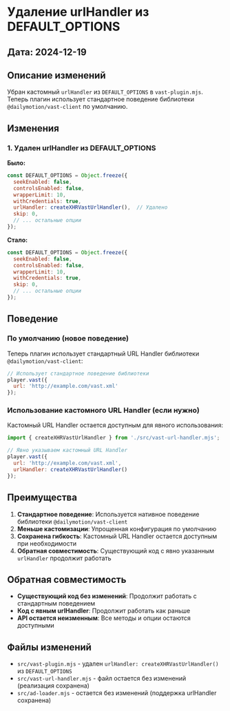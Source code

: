 # Удаление urlHandler из DEFAULT_OPTIONS

## Дата: 2024-12-19

## Описание изменений

Убран кастомный `urlHandler` из `DEFAULT_OPTIONS` в `vast-plugin.mjs`. Теперь плагин использует стандартное поведение библиотеки `@dailymotion/vast-client` по умолчанию.

## Изменения

### 1. Удален urlHandler из DEFAULT_OPTIONS

**Было:**
```javascript
const DEFAULT_OPTIONS = Object.freeze({
  seekEnabled: false,
  controlsEnabled: false,
  wrapperLimit: 10,
  withCredentials: true,
  urlHandler: createXHRVastUrlHandler(),  // Удалено
  skip: 0,
  // ... остальные опции
});
```

**Стало:**
```javascript
const DEFAULT_OPTIONS = Object.freeze({
  seekEnabled: false,
  controlsEnabled: false,
  wrapperLimit: 10,
  withCredentials: true,
  skip: 0,
  // ... остальные опции
});
```

## Поведение

### По умолчанию (новое поведение)
Теперь плагин использует стандартный URL Handler библиотеки `@dailymotion/vast-client`:

```javascript
// Использует стандартное поведение библиотеки
player.vast({
  url: 'http://example.com/vast.xml'
});
```

### Использование кастомного URL Handler (если нужно)
Кастомный URL Handler остается доступным для явного использования:

```javascript
import { createXHRVastUrlHandler } from './src/vast-url-handler.mjs';

// Явно указываем кастомный URL Handler
player.vast({
  url: 'http://example.com/vast.xml',
  urlHandler: createXHRVastUrlHandler()
});
```

## Преимущества

1. **Стандартное поведение**: Используется нативное поведение библиотеки `@dailymotion/vast-client`
2. **Меньше кастомизации**: Упрощенная конфигурация по умолчанию
3. **Сохранена гибкость**: Кастомный URL Handler остается доступным при необходимости
4. **Обратная совместимость**: Существующий код с явно указанным `urlHandler` продолжит работать

## Обратная совместимость

- **Существующий код без изменений**: Продолжит работать с стандартным поведением
- **Код с явным urlHandler**: Продолжит работать как раньше
- **API остается неизменным**: Все методы и опции остаются доступными

## Файлы изменений

- `src/vast-plugin.mjs` - удален `urlHandler: createXHRVastUrlHandler()` из `DEFAULT_OPTIONS`
- `src/vast-url-handler.mjs` - файл остается без изменений (реализация сохранена)
- `src/ad-loader.mjs` - остается без изменений (поддержка urlHandler сохранена)
